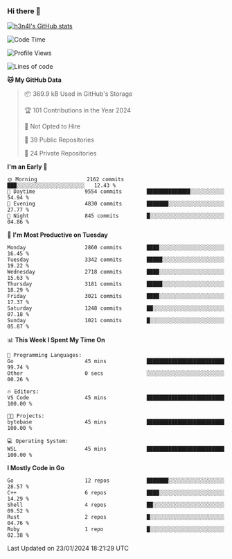 ### Hi there 👋

[![h3n4l's GitHub stats](https://github-readme-stats.vercel.app/api?username=h3n4l&count_private=true&show_icons=true&theme=radical)](https://github.com/h3n4l/github-readme-stats)

<!--START_SECTION:waka-->
![Code Time](http://img.shields.io/badge/Code%20Time-1%2C832%20hrs%2053%20mins-blue)

![Profile Views](http://img.shields.io/badge/Profile%20Views-25-blue)

![Lines of code](https://img.shields.io/badge/From%20Hello%20World%20I%27ve%20Written-5.0%20million%20lines%20of%20code-blue)

**🐱 My GitHub Data** 

> 📦 369.9 kB Used in GitHub's Storage 
 > 
> 🏆 101 Contributions in the Year 2024
 > 
> 🚫 Not Opted to Hire
 > 
> 📜 39 Public Repositories 
 > 
> 🔑 24 Private Repositories 
 > 
**I'm an Early 🐤** 

```text
🌞 Morning                2162 commits        ███░░░░░░░░░░░░░░░░░░░░░░   12.43 % 
🌆 Daytime                9554 commits        ██████████████░░░░░░░░░░░   54.94 % 
🌃 Evening                4830 commits        ███████░░░░░░░░░░░░░░░░░░   27.77 % 
🌙 Night                  845 commits         █░░░░░░░░░░░░░░░░░░░░░░░░   04.86 % 
```
📅 **I'm Most Productive on Tuesday** 

```text
Monday                   2860 commits        ████░░░░░░░░░░░░░░░░░░░░░   16.45 % 
Tuesday                  3342 commits        █████░░░░░░░░░░░░░░░░░░░░   19.22 % 
Wednesday                2718 commits        ████░░░░░░░░░░░░░░░░░░░░░   15.63 % 
Thursday                 3181 commits        █████░░░░░░░░░░░░░░░░░░░░   18.29 % 
Friday                   3021 commits        ████░░░░░░░░░░░░░░░░░░░░░   17.37 % 
Saturday                 1248 commits        ██░░░░░░░░░░░░░░░░░░░░░░░   07.18 % 
Sunday                   1021 commits        █░░░░░░░░░░░░░░░░░░░░░░░░   05.87 % 
```


📊 **This Week I Spent My Time On** 

```text
💬 Programming Languages: 
Go                       45 mins             █████████████████████████   99.74 % 
Other                    0 secs              ░░░░░░░░░░░░░░░░░░░░░░░░░   00.26 % 

🔥 Editors: 
VS Code                  45 mins             █████████████████████████   100.00 % 

🐱‍💻 Projects: 
bytebase                 45 mins             █████████████████████████   100.00 % 

💻 Operating System: 
WSL                      45 mins             █████████████████████████   100.00 % 
```

**I Mostly Code in Go** 

```text
Go                       12 repos            ███████░░░░░░░░░░░░░░░░░░   28.57 % 
C++                      6 repos             ████░░░░░░░░░░░░░░░░░░░░░   14.29 % 
Shell                    4 repos             ██░░░░░░░░░░░░░░░░░░░░░░░   09.52 % 
Rust                     2 repos             █░░░░░░░░░░░░░░░░░░░░░░░░   04.76 % 
Ruby                     1 repo              █░░░░░░░░░░░░░░░░░░░░░░░░   02.38 % 
```




 Last Updated on 23/01/2024 18:21:29 UTC
<!--END_SECTION:waka-->

